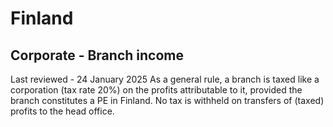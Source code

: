 # Finland
## Corporate - Branch income
Last reviewed - 24 January 2025
As a general rule, a branch is taxed like a corporation (tax rate 20%) on the profits attributable to it, provided the branch constitutes a PE in Finland. No tax is withheld on transfers of (taxed) profits to the head office.
